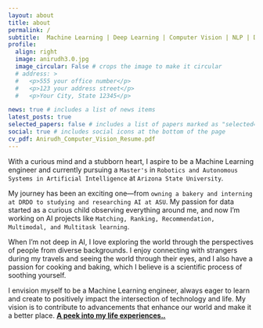 ```yaml
---
layout: about
title: about
permalink: /
subtitle:  Machine Learning | Deep Learning | Computer Vision | NLP | Data Enthusiast.  #<a href='#'>Affiliations</a>. Address. Contacts. Moto. Etc.
profile:
  align: right
  image: anirudh3.0.jpg
  image_circular: False # crops the image to make it circular
  # address: >
  #   <p>555 your office number</p>
  #   <p>123 your address street</p>
  #   <p>Your City, State 12345</p>

news: true # includes a list of news items
latest_posts: true 
selected_papers: false # includes a list of papers marked as "selected={true}"
social: true # includes social icons at the bottom of the page
cv_pdf: Anirudh_Computer_Vision_Resume.pdf
---
```

With a curious mind and a stubborn heart, I aspire to be a Machine Learning engineer and currently pursuing a `Master's` in `Robotics and Autonomous Systems in Artificial Intelligence` at `Arizona State University`. 

My journey has been an exciting one—from `owning a bakery and interning at DRDO to studying and researching AI at ASU`. My passion for data started as a curious child observing everything around me, and now I’m working on AI projects like `Matching, Ranking, Recommendation, Multimodal, and Multitask learning`.

When I’m not deep in AI, I love exploring the world through the perspectives of people from diverse backgrounds. I enjoy connecting with strangers during my travels and seeing the world through their eyes, and I also have a passion for cooking and baking, which I believe is a scientific process of soothing yourself.

I envision myself to be a Machine Learning engineer, always eager to learn and create to positively impact the intersection of technology and life. My vision is to contribute to advancements that enhance our world and make it a better place. [**A peek into my life experiences..**](../others/)<i class="fa fa-camera-retro fa-1x" aria-hidden="true"></i>

<!-- My passion for computer science stems from a creative child who always loved tasks involving innovations and challenges. Driven by the same passion, I dedicated myself to the pursuit of excellence, earning an undergraduate degree in `Computer Science and Engineering`. I further pursued an internship at the `Centre for Artificial Intelligence & Robotics Lab (DRDO)` in Bangalore.  -->
<!-- As I delved deeper into AI and Robotics, I realized that my true calling lay not just in engineering the future but in sculpting it through the art of handling data. The revelation unfolded during a transformative collaboration with my mentor, Jimmy. My current area of interest and projects are `A multitasking model capable of performing both detection and segmentation on medical images.`, as well as incorporating `Capabilities for processing and understanding text and reports`. -->


